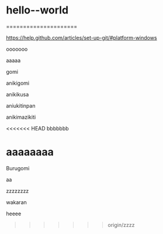 # hello--world
=====================


https://help.github.com/articles/set-up-git/#platform-windows

ooooooo


aaaaa

gomi

anikigomi

anikikusa

aniukitinpan

anikimazikiti

<<<<<<< HEAD
bbbbbbb

aaaaaaaa
=======
Burugomi


aa

zzzzzzzz

wakaran

heeee
>>>>>>> origin/zzzz
